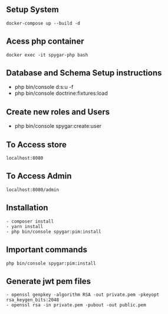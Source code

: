 ## Setup System
`docker-compose up --build -d`

## Acess php container
`docker exec -it spygar-php bash`

## Database and Schema Setup instructions
   - php bin/console d:s:u -f
   - php bin/console doctrine:fixtures:load

## Create new roles and Users
- php bin/console spygar:create:user

## To Access store
`localhost:8080`

## To Access Admin
`localhost:8080/admin`


## Installation
```
- composer install
- yarn install
- php bin/console spygar:pim:install
```
## Important commands
```
php bin/console spygar:pim:install
```
## Generate jwt pem files
```
- openssl genpkey -algorithm RSA -out private.pem -pkeyopt rsa_keygen_bits:2048
- openssl rsa -in private.pem -pubout -out public.pem
```
